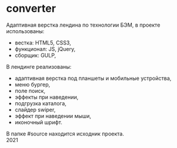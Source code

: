 # converter
Адаптивная верстка лендина по технологии БЭМ, в проекте использованы:
- вестка: HTML5, CSS3,
- функционал: JS, jQuery,
- сборщик: GULP,

В лендинге реализованы:
- адаптивная верстка под планшеты и мобильные устройства,
- меню бургер,
- поле поиск,
- эффекты при наведении,
- подгрузка каталога,
- слайдер swiper,
- эффект при наведении мыши,
- иконочный шрифт.

В папке #source находится исходник проекта. <br/>
2021
